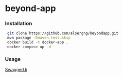 # beyond-app

### Installation
```sh
 git clone https://github.com/alpergng/beyondapp.git
 mvn package -Dmaven.test.skip
 docker build -t docker-app .
 docker-compose up -d
```

### Usage
[SwaggerUi](http://localhost:8080/swagger-ui/#)